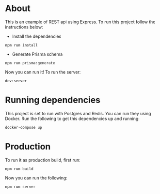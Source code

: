 # About

This is an example of REST api using Express. To run this project follow the instructions below:

-   Install the dependencies

```
npm run install
```

-   Generate Prisma schema

```
npm run prisma:generate
```

Now you can run it! To run the server:

```
dev:server
```

# Running dependencies

This project is set to run with Postgres and Redis. You can run they using Docker.
Run the following to get this dependencies up and running:

```
docker-compose up
```

# Production

To run it as production build, first run:

```
npm run build
```

Now you can run the following:

```
npm run server
```
